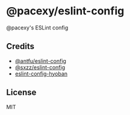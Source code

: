 # @pacexy/eslint-config

@pacexy's ESLint config

## Credits

- [@antfu/eslint-config](https://github.com/antfu/eslint-config)
- [@sxzz/eslint-config](https://github.com/sxzz/eslint-config)
- [eslint-config-hyoban](https://github.com/hyoban/eslint-config-hyoban)

## License

MIT
